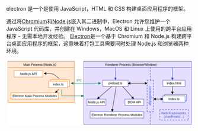electron 是一个是使用 JavaScript，HTML 和 CSS 构建桌面应用程序的框架。

通过将[Chromium](https://www.chromium.org/)和[Node.js](https://nodejs.org/)嵌入其二进制中，Electron 允许您维护一个 JavaScript 代码库，并创建在 Windows，MacOS 和 Linux 上使用的跨平台应用程序 - 无需本地开发经验。
[Electron](ELECTRON-VITE.md)是一个基于 Chromium 和 Node.js 构建跨平台桌面应用程序的框架，这意味着打包工具需要同时处理 Node.js 和浏览器两种环境。

![Pasted image 20250206135144.webp](cs_notes/ELECTRON/img/electron-processes.png)
